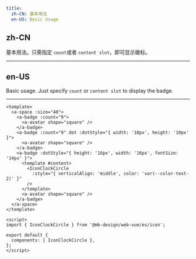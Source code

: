 ```yaml
title:
  zh-CN: 基本用法
  en-US: Basic Usage
```

## zh-CN

基本用法。只需指定 `count`或者 `content slot`，即可显示徽标。

---

## en-US

Basic usage. Just specify `count` or `content slot` to display the badge.

---

```vue
<template>
  <a-space :size="40">
    <a-badge :count="9">
      <a-avatar shape="square" />
    </a-badge>
    <a-badge :count="9" dot :dotStyle="{ width: '10px', height: '10px' }">
      <a-avatar shape="square" />
    </a-badge>
    <a-badge :dotStyle="{ height: '16px', width: '16px', fontSize: '14px' }">
      <template #content>
        <IconClockCircle
          :style="{ verticalAlign: 'middle', color: 'var(--color-text-2)' }"
        />
      </template>
      <a-avatar shape="square" />
    </a-badge>
  </a-space>
</template>

<script>
import { IconClockCircle } from '@mb-design/web-vue/es/icon';

export default {
  components: { IconClockCircle },
};
</script>
```
